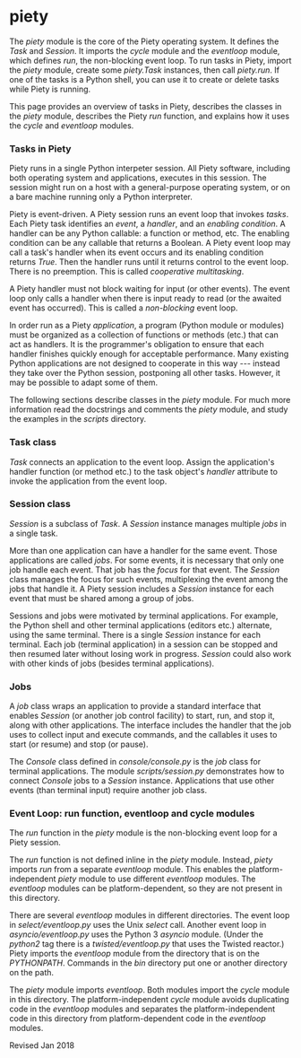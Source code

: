 
piety
=====

The *piety* module is the core of the Piety operating system.  It
defines the *Task* and *Session*. It imports the
*cycle* module and the *eventloop* module, which defines *run*,
the non-blocking event loop.  To run tasks in Piety, import the
*piety* module, create some *piety.Task* instances, then call
*piety.run*.  If one of the tasks is a Python shell, you can use it to
create or delete tasks while Piety is running.

This page provides an overview of tasks in Piety,
describes the classes in the *piety* module, describes the
Piety *run* function, and explains how it uses the *cycle* and *eventloop*
modules.

### Tasks in Piety ###

Piety runs in a single Python interpeter session.  All Piety software,
including both operating system and applications, executes in this
session.  The session might run on a host with a general-purpose
operating system, or on a bare machine running only a Python
interpreter.

Piety is event-driven.  A Piety session runs an event loop
that invokes *tasks*.  Each Piety task identifies an *event*, a
*handler*, and an *enabling condition*.  A handler can be any Python
callable: a function or method, etc.  The enabling condition can be
any callable that returns a Boolean.  A Piety event loop may call a
task's handler when its event occurs and its enabling condition returns
*True*.  Then the handler runs until it returns control to the event
loop.  There is no preemption.  This is called *cooperative
multitasking*.

A Piety handler must not block waiting for input (or other events).
The event loop only calls a handler when there is input ready to read
(or the awaited event has occurred).  This is called a *non-blocking*
event loop.

In order run as a Piety *application*, a program (Python module or
modules) must be organized as a collection of functions or methods
(etc.) that can act as handlers.  It is the programmer's
obligation to ensure that each handler finishes quickly enough for
acceptable performance.  Many existing Python applications are not
designed to cooperate in this way --- instead they take over the
Python session, postponing all other tasks.  However, it may be
possible to adapt some of them.

The following sections describe classes in the *piety* module.  For
much more information read the docstrings and comments the *piety*
module, and study the examples in the *scripts* directory.

### Task class ###

*Task* connects an application to the event loop.  Assign the
application's handler function (or method etc.) to the task object's
*handler* attribute to invoke the application from the event loop.

### Session class ###

*Session* is a subclass of *Task*.  A *Session* instance manages
multiple *jobs* in a single task.

More than one application can have a handler for the same event.
Those applications are called *jobs*.  For some events, it is
necessary that only one job handle each event.  That job has the
*focus* for that event.  The *Session* class manages the focus for
such events, multiplexing the event among the jobs that handle it.
A Piety session includes a *Session* instance for each event 
that must be shared among a group of jobs.

Sessions and jobs were motivated by terminal applications.  For
example, the Python shell and other terminal applications (editors
etc.) alternate, using the same terminal.  There is a single *Session*
instance for each terminal.  Each job (terminal application) in a
session can be stopped and then resumed later without losing work
in progress.  *Session* could also work with other kinds of jobs (besides
terminal applications).

### Jobs ###

A *job* class wraps an application to provide a standard interface
that enables *Session* (or another job control facility) to start,
run, and stop it, along with other applications.  The interface
includes the handler that the job uses to collect input and execute
commands, and the callables it uses to start (or resume) and stop (or
pause).

The *Console* class defined in *console/console.py* is the *job* class
for terminal applications.  The module *scripts/session.py*
demonstrates how to connect *Console* jobs to a *Session* instance.
Applications that use other events (than terminal input) require
another job class.

### Event Loop: run function, eventloop and cycle modules ###

The *run* function in the *piety* module is the non-blocking event
loop for a Piety session.  

The *run* function is not defined inline in the *piety* module.  Instead,
*piety* imports *run* from a separate *eventloop* module.  This
enables the platform-independent *piety* module to use different
*eventloop* modules.  The *eventloop* modules can be
platform-dependent, so they are not present in this directory.

There are several *eventloop* modules in different directories.  The
event loop in *select/eventloop.py* uses the Unix *select* call.
Another event loop in *asyncio/eventloop.py* uses the Python 3
*asyncio* module.  (Under the *python2* tag there is a
*twisted/eventloop.py* that uses the Twisted reactor.)  Piety imports
the *eventloop* module from the directory that is on the *PYTHONPATH*.
Commands in the *bin* directory put one or another directory on the
path.

The *piety* module imports *eventloop*.  Both modules import the
*cycle* module in this directory.  The platform-independent
*cycle* module avoids duplicating code in the *eventloop* modules
and separates the platform-independent code in this directory from 
platform-dependent code in the *eventloop* modules.
 
Revised Jan 2018
